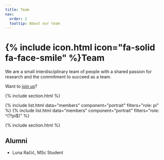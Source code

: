 ```yaml
---
title: Team
nav:
  order: 2
  tooltip: About our team
---
```


# {% include icon.html icon="fa-solid fa-face-smile" %}Team

We are a small interdisciplinary team of people with a shared passion for research and the commitment to succeed as a team. 

Want to [join us](https://velten-group.github.io/join/)?

{% include section.html %}

{% include list.html data="members" component="portrait" filters="role: pi" %}
{% include list.html data="members" component="portrait" filters="role: ^(?!pi$)" %}


{% include section.html %}

## Alumni

- Luna Račić, MSc Student
